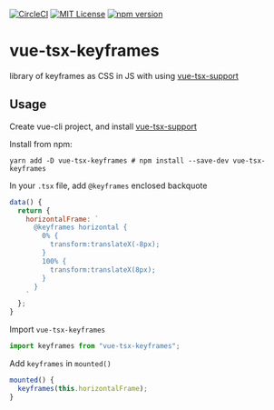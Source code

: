 [![CircleCI](https://circleci.com/gh/shuta13/vue-tsx-keyframes.svg?style=svg)](https://circleci.com/gh/shuta13/vue-tsx-keyframes)
[![MIT License](http://img.shields.io/badge/license-MIT-blue.svg?style=flat)](https://github.com/shuta13/vue-tsx-keyframes/blob/master/LICENSE)
[![npm version](https://badge.fury.io/js/vue-tsx-keyframes.svg)](https://badge.fury.io/js/vue-tsx-keyframes)

# vue-tsx-keyframes
library of keyframes as CSS in JS with using [vue-tsx-support](https://github.com/wonderful-panda/vue-tsx-support)

## Usage
Create vue-cli project, and install [vue-tsx-support](https://github.com/wonderful-panda/vue-tsx-support)

Install from npm:
```shell
yarn add -D vue-tsx-keyframes # npm install --save-dev vue-tsx-keyframes
```

In your `.tsx` file, add `@keyframes` enclosed backquote
```javascript
data() {
  return {
    horizontalFrame: `
      @keyframes horizontal {
        0% {
          transform:translateX(-8px);
        }
        100% {
          transform:translateX(8px);
        }
      }
    `
  };
}
```

Import `vue-tsx-keyframes`
```javascript
import keyframes from "vue-tsx-keyframes";
```

Add `keyframes` in `mounted()`
```javascript
mounted() {
  keyframes(this.horizontalFrame);
}
```
